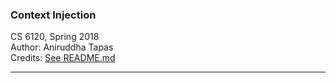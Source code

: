### Context Injection

CS 6120, Spring 2018<br>
Author: Aniruddha Tapas<br>
Credits: [See README.md](https://github.com/joshmiller17/context-injection/blob/master/README.md)

<hr>
